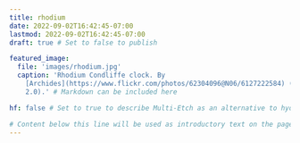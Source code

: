 ```yaml
---
title: rhodium
date: 2022-09-02T16:42:45-07:00
lastmod: 2022-09-02T16:42:45-07:00
draft: true # Set to false to publish

featured_image:
  file: 'images/rhodium.jpg'
  caption: 'Rhodium Condliffe clock. By
    [Archides](https://www.flickr.com/photos/62304096@N06/6127222584) (CC BY-SA
    2.0).' # Markdown can be included here

hf: false # Set to true to describe Multi-Etch as an alternative to hydrofluoric acid for this metal.

# Content below this line will be used as introductory text on the page.
---
```

